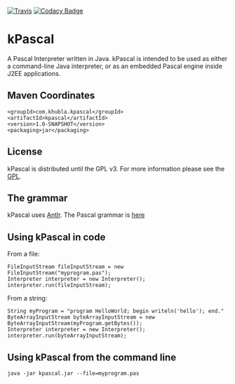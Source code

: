 [![Travis](https://travis-ci.org/teverett/kPascal.svg?branch=master)](https://travis-ci.org/teverett/kPascal)
[![Codacy Badge](https://api.codacy.com/project/badge/Grade/4990c2bde63b4380aada591d17334fd7)](https://www.codacy.com/app/teverett/kPascal?utm_source=github.com&amp;utm_medium=referral&amp;utm_content=teverett/kPascal&amp;utm_campaign=Badge_Grade)

kPascal
========

A Pascal Interpreter written in Java.  kPascal is intended to be used as either a command-line Java interpreter, or as an embedded Pascal engine inside J2EE applications.


Maven Coordinates
-------------------

```
<groupId>com.khubla.kpascal</groupId>
<artifactId>kpascal</artifactId>
<version>1.0-SNAPSHOT</version>
<packaging>jar</packaging>
```

License
---------

kPascal is distributed until the GPL v3. For more information please see the [GPL](http://www.gnu.org/licenses/gpl.txt).


The grammar
---------

kPascal uses [Antlr](http://www.antlr.org/).  The Pascal grammar is [here](https://github.com/antlr/grammars-v4/blob/master/pascal/pascal.g4)


Using kPascal in code
---------

From a file:

````
FileInputStream fileInputStream = new FileInputStream("myprogram.pas");
Interpreter interpreter = new Interpreter();
interpreter.run(fileInputStream);
````

From a string:


````
String myProgram = "program HelloWorld; begin writeln('hello'); end."
ByteArrayInputStream byteArrayInputStream = new ByteArrayInputStream(myProgram.getBytes());
Interpreter interpreter = new Interpreter();
interpreter.run(byteArrayInputStream);
````


Using kPascal from the command line
---------

````
java -jar kpascal.jar --file=myprogram.pas

````
